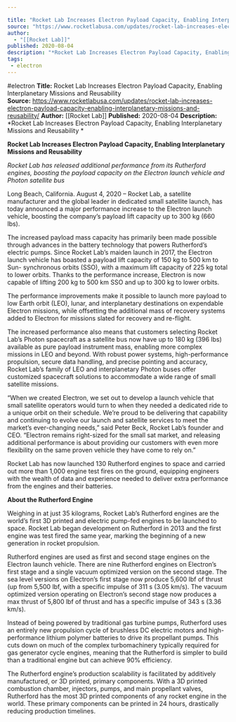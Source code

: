 ```yaml
---

title: "Rocket Lab Increases Electron Payload Capacity, Enabling Interplanetary Missions and Reusability  "
source: "https://www.rocketlabusa.com/updates/rocket-lab-increases-electron-payload-capacity-enabling-interplanetary-missions-and-reusability/"
author:
  - "[[Rocket Lab]]"
published: 2020-08-04
description: "*Rocket Lab Increases Electron Payload Capacity, Enabling Interplanetary Missions and Reusability *"
tags:
 - electron
---
```


#electron
**Title:** Rocket Lab Increases Electron Payload Capacity, Enabling Interplanetary Missions and Reusability  
**Source:** https://www.rocketlabusa.com/updates/rocket-lab-increases-electron-payload-capacity-enabling-interplanetary-missions-and-reusability/
**Author:** [[Rocket Lab]]
**Published:** 2020-08-04
**Description:** *Rocket Lab Increases Electron Payload Capacity, Enabling Interplanetary Missions and Reusability *

**Rocket Lab Increases Electron Payload Capacity, Enabling Interplanetary Missions and Reusability** 

*Rocket Lab has released additional performance from its Rutherford engines, boosting the payload capacity on the Electron launch vehicle and Photon satellite bus* 

Long Beach, California. August 4, 2020 – Rocket Lab, a satellite manufacturer and the global leader in dedicated small satellite launch, has today announced a major performance increase to the Electron launch vehicle, boosting the company’s payload lift capacity up to 300 kg (660 lbs).

The increased payload mass capacity has primarily been made possible through advances in the battery technology that powers Rutherford’s electric pumps. Since Rocket Lab’s maiden launch in 2017, the Electron launch vehicle has boasted a payload lift capacity of 150 kg to 500 km to Sun- synchronous orbits (SSO), with a maximum lift capacity of 225 kg total to lower orbits. Thanks to the performance increase, Electron is now capable of lifting 200 kg to 500 km SSO and up to 300 kg to lower orbits.

The performance improvements make it possible to launch more payload to low Earth orbit (LEO), lunar, and interplanetary destinations on expendable Electron missions, while offsetting the additional mass of recovery systems added to Electron for missions slated for recovery and re-flight.

The increased performance also means that customers selecting Rocket Lab’s Photon spacecraft as a satellite bus now have up to 180 kg (396 lbs) available as pure payload instrument mass, enabling more complex missions in LEO and beyond. With robust power systems, high-performance propulsion, secure data handling, and precise pointing and accuracy, Rocket Lab’s family of LEO and interplanetary Photon buses offer customized spacecraft solutions to accommodate a wide range of small satellite missions.

“When we created Electron, we set out to develop a launch vehicle that small satellite operators would turn to when they needed a dedicated ride to a unique orbit on their schedule. We’re proud to be delivering that capability and continuing to evolve our launch and satellite services to meet the market’s ever-changing needs,” said Peter Beck, Rocket Lab’s founder and CEO. “Electron remains right-sized for the small sat market, and releasing additional performance is about providing our customers with even more flexibility on the same proven vehicle they have come to rely on.”

Rocket Lab has now launched 130 Rutherford engines to space and carried out more than 1,000 engine test fires on the ground, equipping engineers with the wealth of data and experience needed to deliver extra performance from the engines and their batteries.

**About the Rutherford Engine**

Weighing in at just 35 kilograms, Rocket Lab’s Rutherford engines are the world’s first 3D printed and electric pump-fed engines to be launched to space. Rocket Lab began development on Rutherford in 2013 and the first engine was test fired the same year, marking the beginning of a new generation in rocket propulsion.

Rutherford engines are used as first and second stage engines on the Electron launch vehicle. There are nine Rutherford engines on Electron’s first stage and a single vacuum optimized version on the second stage. The sea level versions on Electron’s first stage now produce 5,600 lbf of thrust (up from 5,500 lbf, with a specific impulse of 311 s (3.05 km/s). The vacuum optimized version operating on Electron’s second stage now produces a max thrust of 5,800 lbf of thrust and has a specific impulse of 343 s (3.36 km/s).

Instead of being powered by traditional gas turbine pumps, Rutherford uses an entirely new propulsion cycle of brushless DC electric motors and high-performance lithium polymer batteries to drive its propellant pumps. This cuts down on much of the complex turbomachinery typically required for gas generator cycle engines, meaning that the Rutherford is simpler to build than a traditional engine but can achieve 90% efficiency.

The Rutherford engine’s production scalability is facilitated by additively manufactured, or 3D printed, primary components. With a 3D printed combustion chamber, injectors, pumps, and main propellant valves, Rutherford has the most 3D printed components of any rocket engine in the world. These primary components can be printed in 24 hours, drastically reducing production timelines.